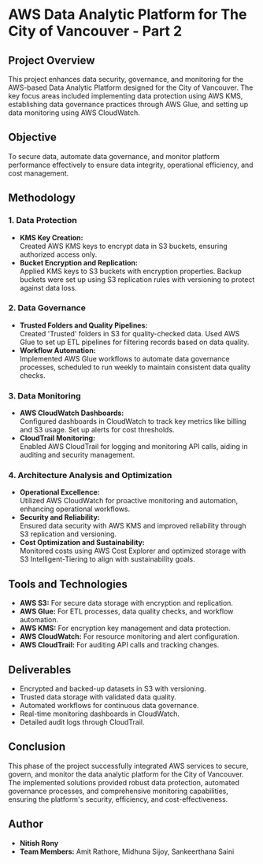 # AWS Data Analytic Platform for The City of Vancouver - Part 2

## Project Overview
This project enhances data security, governance, and monitoring for the AWS-based Data Analytic Platform designed for the City of Vancouver. The key focus areas included implementing data protection using AWS KMS, establishing data governance practices through AWS Glue, and setting up data monitoring using AWS CloudWatch.

## Objective
To secure data, automate data governance, and monitor platform performance effectively to ensure data integrity, operational efficiency, and cost management.

## Methodology

### 1. Data Protection
- **KMS Key Creation:**  
  Created AWS KMS keys to encrypt data in S3 buckets, ensuring authorized access only.
- **Bucket Encryption and Replication:**  
  Applied KMS keys to S3 buckets with encryption properties. Backup buckets were set up using S3 replication rules with versioning to protect against data loss.

### 2. Data Governance
- **Trusted Folders and Quality Pipelines:**  
  Created 'Trusted' folders in S3 for quality-checked data. Used AWS Glue to set up ETL pipelines for filtering records based on data quality.
- **Workflow Automation:**  
  Implemented AWS Glue workflows to automate data governance processes, scheduled to run weekly to maintain consistent data quality checks.

### 3. Data Monitoring
- **AWS CloudWatch Dashboards:**  
  Configured dashboards in CloudWatch to track key metrics like billing and S3 usage. Set up alerts for cost thresholds.
- **CloudTrail Monitoring:**  
  Enabled AWS CloudTrail for logging and monitoring API calls, aiding in auditing and security management.

### 4. Architecture Analysis and Optimization
- **Operational Excellence:**  
  Utilized AWS CloudWatch for proactive monitoring and automation, enhancing operational workflows.
- **Security and Reliability:**  
  Ensured data security with AWS KMS and improved reliability through S3 replication and versioning.
- **Cost Optimization and Sustainability:**  
  Monitored costs using AWS Cost Explorer and optimized storage with S3 Intelligent-Tiering to align with sustainability goals.

## Tools and Technologies
- **AWS S3:** For secure data storage with encryption and replication.
- **AWS Glue:** For ETL processes, data quality checks, and workflow automation.
- **AWS KMS:** For encryption key management and data protection.
- **AWS CloudWatch:** For resource monitoring and alert configuration.
- **AWS CloudTrail:** For auditing API calls and tracking changes.

## Deliverables
- Encrypted and backed-up datasets in S3 with versioning.
- Trusted data storage with validated data quality.
- Automated workflows for continuous data governance.
- Real-time monitoring dashboards in CloudWatch.
- Detailed audit logs through CloudTrail.

## Conclusion
This phase of the project successfully integrated AWS services to secure, govern, and monitor the data analytic platform for the City of Vancouver. The implemented solutions provided robust data protection, automated governance processes, and comprehensive monitoring capabilities, ensuring the platform's security, efficiency, and cost-effectiveness.

## Author
- **Nitish Rony**  
- **Team Members:** Amit Rathore, Midhuna Sijoy, Sankeerthana Saini


